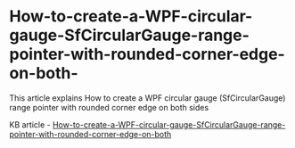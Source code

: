 # How-to-create-a-WPF-circular-gauge-SfCircularGauge-range-pointer-with-rounded-corner-edge-on-both-
This article explains How to create a WPF circular gauge (SfCircularGauge) range pointer with rounded corner edge on both sides

KB article - [How-to-create-a-WPF-circular-gauge-SfCircularGauge-range-pointer-with-rounded-corner-edge-on-both](https://www.syncfusion.com/kb/11958/how-to-create-a-wpf-circular-gauge-sfcirculargauge-range-pointer-with-rounded-corner-edge)
